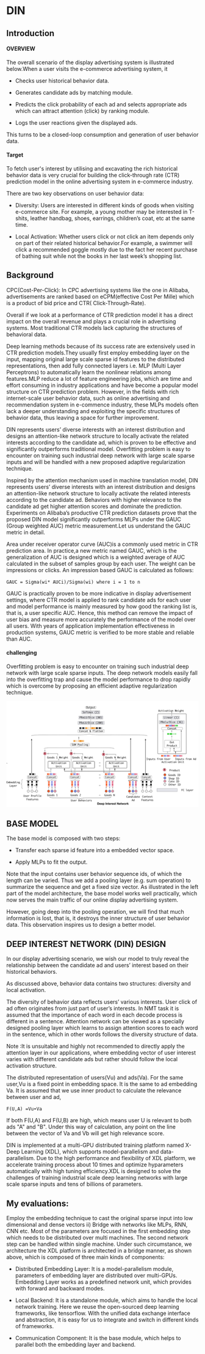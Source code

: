 # DIN
## Introduction
#### OVERVIEW
The overall scenario of the display advertising system is illustrated below.When a user visits the e-commerce advertising system, it

- Checks user historical behavior data.

- Generates candidate ads by matching module.

- Predicts the click probability of each ad and selects appropriate ads which can attract attention (click) by ranking module.

- Logs the user reactions given the displayed ads.

This turns to be a closed-loop consumption and generation of user behavior data.
#### Target
To fetch user's interest by utilising and excavating the rich historical behavior data is very crucial for building the click-through rate (CTR) prediction model in the online advertising system in e-commerce industry.

There are two key observations on user behavior data:

- Diversity: Users are interested in different kinds of goods when visiting e-commerce site. For example, a young mother may be interested in T-shits, leather handbag, shoes, earrings, children’s coat, etc at the same time.

- Local Activation: Whether users click or not click an item depends only on part of their related historical behavior.For example, a swimmer will click a recommended goggle mostly due to the fact her recent purchase of bathing suit while not the books in her last week’s shopping list.

## Background 

CPC(Cost-Per-Click): In CPC advertising systems like the one in Alibaba, advertisements are ranked based on eCPM(effective Cost Per Mille) which is a product of bid price and CTR( Click-Through-Rate).

Overall if we look at a performance of CTR prediction model it has a direct impact on the overall revenue and plays a crucial role in advertising systems. Most traditional CTR models lack capturing the structures of behavioral data.

Deep learning methods because of its success rate are extensively used in CTR prediction models.They usually first employ embedding layer on the input, mapping original large scale sparse id features to the distributed representations, then add fully connected layers i.e. MLP (Multi Layer Perceptrons) to automatically learn the nonlinear relations among features.MLP reduce a lot of feature engineering jobs, which are time and effort consuming in industry applications and have become a popular model structure on CTR prediction problem. However, in the fields with rich internet-scale user behavior data, such as online advertising and recommendation system in e-commence industry, these MLPs models often lack a deeper understanding and exploiting the specific structures of behavior data, thus leaving a space for further improvement.

DIN represents users’ diverse interests with an interest distribution and designs an attention-like network structure to locally activate the related interests according to the candidate ad, which is proven to be effective and significantly outperforms traditional model. Overfitting problem is easy to encounter on training such industrial deep network with large scale sparse inputs and will be handled with a new proposed adaptive regularization technique.

Inspired by the attention mechanism used in machine translation model, DIN represents users’ diverse interests with an interest distribution and designs an attention-like network structure to locally activate the related interests according to the candidate ad. Behaviors with higher relevance to the candidate ad get higher attention scores and dominate the prediction. Experiments on Alibaba’s productive CTR prediction datasets prove that the proposed DIN model significantly outperforms MLPs under the GAUC (Group weighted AUC) metric measurement.Let us understand the GAUC metric in detail.

Area under receiver operator curve (AUC)is a commonly used metric in CTR prediction area. In practice,a new metric named GAUC, which is the generalization of AUC is designed which is a weighted average of AUC calculated in the subset of samples group by each user. The weight can be impressions or clicks. An impression based GAUC is calculated as follows:
~~~
GAUC = Sigma(wi* AUCi)/Sigma(wi) where i = 1 to n
~~~
GAUC is practically proven to be more indicative in display advertisement settings, where CTR model is applied to rank candidate ads for each user and model performance is mainly measured by how good the ranking list is, that is, a user specific AUC. Hence, this method can remove the impact of user bias and measure more accurately the performance of the model over all users. With years of application implementation effectiveness in production systems, GAUC metric is verified to be more stable and reliable than AUC.

#### challenging

Overfitting problem is easy to encounter on training such industrial deep network with large scale sparse inputs. The deep network models easily fall into the overfitting trap and cause the model performance to drop rapidly which is overcome by proposing an efficient adaptive regularization technique.

![](https://raw.githubusercontent.com/guanqin-123/kkb_notes/main/currency/currency_data/DIN.png)

## BASE MODEL
The base model is composed with two steps:

- Transfer each sparse id feature into a embedded vector space.

-  Apply MLPs to fit the output.

Note that the input contains user behavior sequence ids, of which the length can be varied. Thus we add a pooling layer (e.g. sum operation) to summarize the sequence and get a fixed size vector. As illustrated in the left part of the model architecture, the base model works well practically, which now serves the main traffic of our online display advertising system.

However, going deep into the pooling operation, we will find that much information is lost, that is, it destroys the inner structure of user behavior data. This observation inspires us to design a better model.


## DEEP INTEREST NETWORK (DIN) DESIGN
In our display advertising scenario, we wish our model to truly reveal the relationship between the candidate ad and users’ interest based on their historical behaviors.

As discussed above, behavior data contains two structures: diversity and local activation.

The diversity of behavior data reflects users’ various interests. User click of ad often originates from just part of user’s interests. In NMT task it is assumed that the importance of each word in each decode process is different in a sentence. Attention network can be viewed as a specially designed pooling layer which learns to assign attention scores to each word in the sentence, which in other words follows the diversity structure of data.

Note :It is unsuitable and highly not recommended to directly apply the attention layer in our applications, where embedding vector of user interest varies with different candidate ads but rather should follow the local activation structure.

The distributed representation of users(Vu) and ads(Va). For the same user,Vu is a fixed point in embedding space. It is the same to ad embedding Va. It is assumed that we use inner product to calculate the relevance between user and ad,
~~~
F(U,A) =Vu∙Va
~~~
If both F(U,A) and F(U,B) are high, which means user U is relevant to both ads "A" and "B". Under this way of calculation, any point on the line between the vector of Va and Vb will get high relevance score.


DIN is implemented at a multi-GPU distributed training platform named X-Deep Learning (XDL), which supports model-parallelism and data-parallelism. Due to the high performance and flexibility of XDL platform, we accelerate training process about 10 times and optimize hyparameters automatically with high tuning efficiency.XDL is designed to solve the challenges of training industrial scale deep learning networks with large scale sparse inputs and tens of billions of parameters. 

## My evaluations:
Employ the embedding technique to cast the original sparse input into low dimensional and dense vectors ii) Bridge with networks like MLPs, RNN, CNN etc. Most of the parameters are focused in the first embedding step which needs to be distributed over multi machines. The second network step can be handled within single machine. Under such circumstance, we architecture the XDL platform is architected in a bridge manner, as shown above, which is composed of three main kinds of components:

- Distributed Embedding Layer: It is a model-parallelism module, parameters of embedding layer are distributed over multi-GPUs. Embedding Layer works as a predefined network unit, which provides with forward and backward modes.

- Local Backend: It is a standalone module, which aims to handle the local network training. Here we reuse the open-sourced deep learning frameworks, like tensorflow. With the unified data exchange interface and abstraction, it is easy for us to integrate and switch in different kinds of frameworks.

- Communication Component: It is the base module, which helps to parallel both the embedding layer and backend.



